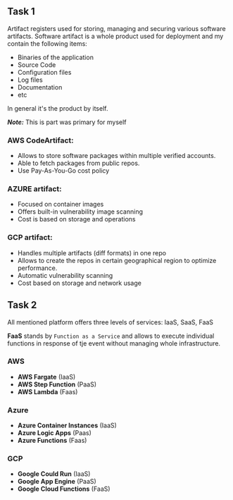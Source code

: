 ## Task 1

Artifact registers used for storing, managing and securing various software artifacts.
Software artifact is a whole product used for deployment and my contain the following items:
- Binaries of the application
- Source Code
- Configuration files
- Log files
- Documentation
- etc

In general it's the product by itself.

**_Note:_** This is part was primary for myself



### AWS CodeArtifact:

- Allows to store software packages within multiple verified accounts. 
- Able to fetch packages from public repos.
- Use Pay-As-You-Go cost policy

### AZURE artifact:

- Focused on container images
- Offers built-in vulnerability image scanning
- Cost is based on storage and operations

### GCP artifact:

- Handles multiple artifacts (diff formats) in one repo
- Allows to create the repos in certain geographical region to optimize performance.
- Automatic vulnerability scanning
- Cost based on storage and network usage


## Task 2

All mentioned platform offers three levels of services: IaaS, SaaS, FaaS

**FaaS** stands by `Function as a Service` and allows to execute individual functions in response of tje event without managing whole infrastructure. 

### AWS

- **AWS Fargate** (IaaS)
- **AWS Step Function** (PaaS)
- **AWS Lambda**  (Faas)

### Azure

- **Azure Container Instances** (IaaS) 
- **Azure Logic Apps** (Paas)
- **Azure Functions** (Faas)
 
### GCP

- **Google Could Run** (IaaS)
- **Google App Engine** (PaaS)
- **Google Cloud Functions** (FaaS)